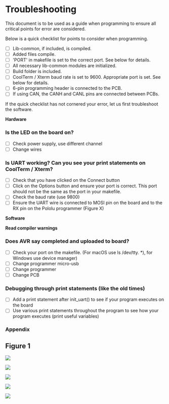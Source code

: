 # Troubleshooting

This document is to be used as a guide when programming to ensure all critical points for error are considered.

Below is a quick checklist for points to consider when programming.

- [ ] Lib-common, if included, is compiled.
- [ ] Added files compile.
- [ ] 'PORT' in makefile is set to the correct port. See below for details.
- [ ] All necessary lib-common modules are initialized.
- [ ] Build folder is included.
- [ ] CoolTerm / Xterm baud rate is set to 9600. Appropriate port is set. See below for details.
- [ ] 6-pin programming header is connected to the PCB.
- [ ] If using CAN, the CANH and CANL pins are connected between PCBs.

If the quick checklist has not cornered your error, let us first troubleshoot the software.

**Hardware**

### Is the LED on the board on?

- [ ] Check power supply, use different channel
- [ ] Change wires

### Is UART working? Can you see your print statements on CoolTerm / Xterm?

- [ ] Check that you have clicked on the Connect button
- [ ] Click on the Options button and ensure your port is correct. This port should not be the same as the port in your makefile.
- [ ] Check the baud rate (use 9800)
- [ ] Ensure the UART wire is connected to MOSI pin on the board and to the RX pin on the Pololu programmer (Figure X)

**Software**

**Read compiler warnings**

### Does AVR say completed and uploaded to board?

- [ ] Check your port on the makefile. (For macOS use ls /dev/tty. \*), for Windows use device manager)
- [ ] Change programmer micro-usb
- [ ] Change programmer
- [ ] Change PCB

### Debugging through print statements (like the old times)
- [ ] Add a print statement after init_uart() to see if your program executes on the board
- [ ] Use various print statements throughout the program to see how your program executes (print useful variables)

### Appendix

## Figure 1

![](../figures/coolterm_port.png)

![](../figures/makefile_port.png)

![](../figures/power_supply_settings.jpg)

![](../figures/programmer_rx.jpg)

![](../figures/programming_header.jpg)
